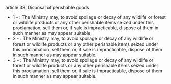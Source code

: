 article 38: Disposal of perishable goods

<ul>
			<li>1 - : The Ministry may, to avoid spoilage or decay of any wildlife or forest or wildlife products or any other perishable items seized under this proclamation, sell them or, if sale is impracticable, dispose of them in such manner as may appear suitable.<ul>
			</ul></li>			<li>2 - : The Ministry may, to avoid spoilage or decay of any wildlife or forest or wildlife products or any other perishable items seized under this proclamation, sell them or, if sale is impracticable, dispose of them in such manner as may appear suitable.<ul>
			</ul></li>			<li>3 - : The Ministry may, to avoid spoilage or decay of any wildlife or forest or wildlife products or any other perishable items seized under this proclamation, sell them or, if sale is impracticable, dispose of them in such manner as may appear suitable.<ul>
			</ul></li></ul>
